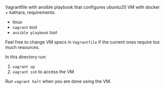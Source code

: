 Vagrantfile with ansible playbook that configures ubuntu20 VM with docker + kathara, requirements:
- linux
- `vagrant` tool
- `ansible playbook` tool

Feel free to change VM specs in `Vagrantfile` if the current ones require too much resources.

In this directory run:
1. `vagrant up`
2. `vagrant ssh` to access the VM

Run `vagrant halt` when you are done using the VM. 
